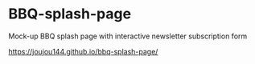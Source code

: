 # BBQ-splash-page

Mock-up BBQ splash page with interactive newsletter subscription form

https://joujou144.github.io/bbq-splash-page/

